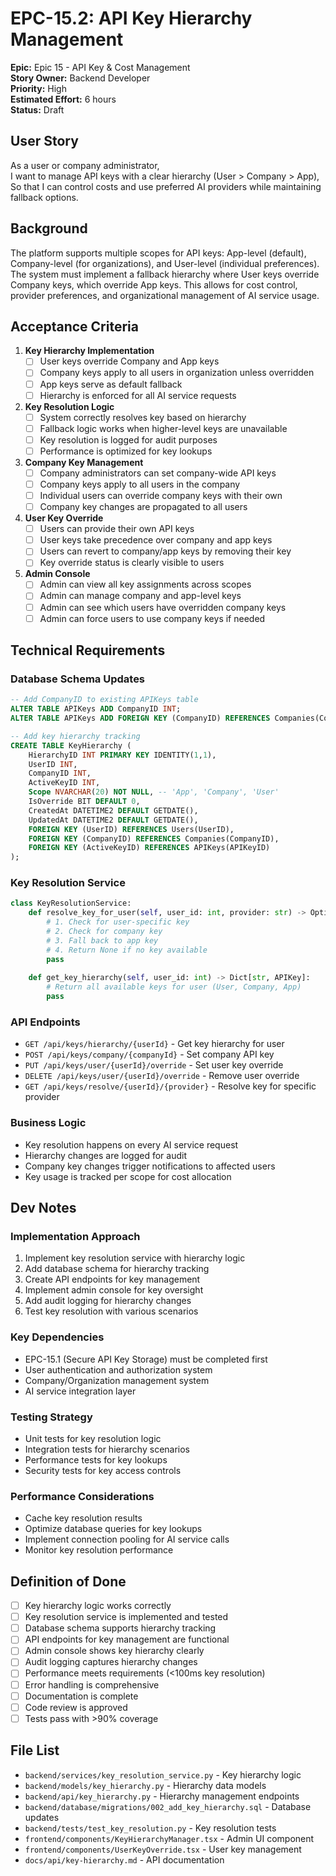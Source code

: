 # EPC-15.2: API Key Hierarchy Management

**Epic:** Epic 15 - API Key & Cost Management  
**Story Owner:** Backend Developer  
**Priority:** High  
**Estimated Effort:** 6 hours  
**Status:** Draft  

## User Story

As a user or company administrator,  
I want to manage API keys with a clear hierarchy (User > Company > App),  
So that I can control costs and use preferred AI providers while maintaining fallback options.

## Background

The platform supports multiple scopes for API keys: App-level (default), Company-level (for organizations), and User-level (individual preferences). The system must implement a fallback hierarchy where User keys override Company keys, which override App keys. This allows for cost control, provider preferences, and organizational management of AI service usage.

## Acceptance Criteria

1. **Key Hierarchy Implementation**
   - [ ] User keys override Company and App keys
   - [ ] Company keys apply to all users in organization unless overridden
   - [ ] App keys serve as default fallback
   - [ ] Hierarchy is enforced for all AI service requests

2. **Key Resolution Logic**
   - [ ] System correctly resolves key based on hierarchy
   - [ ] Fallback logic works when higher-level keys are unavailable
   - [ ] Key resolution is logged for audit purposes
   - [ ] Performance is optimized for key lookups

3. **Company Key Management**
   - [ ] Company administrators can set company-wide API keys
   - [ ] Company keys apply to all users in the company
   - [ ] Individual users can override company keys with their own
   - [ ] Company key changes are propagated to all users

4. **User Key Override**
   - [ ] Users can provide their own API keys
   - [ ] User keys take precedence over company and app keys
   - [ ] Users can revert to company/app keys by removing their key
   - [ ] Key override status is clearly visible to users

5. **Admin Console**
   - [ ] Admin can view all key assignments across scopes
   - [ ] Admin can manage company and app-level keys
   - [ ] Admin can see which users have overridden company keys
   - [ ] Admin can force users to use company keys if needed

## Technical Requirements

### Database Schema Updates
```sql
-- Add CompanyID to existing APIKeys table
ALTER TABLE APIKeys ADD CompanyID INT;
ALTER TABLE APIKeys ADD FOREIGN KEY (CompanyID) REFERENCES Companies(CompanyID);

-- Add key hierarchy tracking
CREATE TABLE KeyHierarchy (
    HierarchyID INT PRIMARY KEY IDENTITY(1,1),
    UserID INT,
    CompanyID INT,
    ActiveKeyID INT,
    Scope NVARCHAR(20) NOT NULL, -- 'App', 'Company', 'User'
    IsOverride BIT DEFAULT 0,
    CreatedAt DATETIME2 DEFAULT GETDATE(),
    UpdatedAt DATETIME2 DEFAULT GETDATE(),
    FOREIGN KEY (UserID) REFERENCES Users(UserID),
    FOREIGN KEY (CompanyID) REFERENCES Companies(CompanyID),
    FOREIGN KEY (ActiveKeyID) REFERENCES APIKeys(APIKeyID)
);
```

### Key Resolution Service
```python
class KeyResolutionService:
    def resolve_key_for_user(self, user_id: int, provider: str) -> Optional[APIKey]:
        # 1. Check for user-specific key
        # 2. Check for company key
        # 3. Fall back to app key
        # 4. Return None if no key available
        pass
    
    def get_key_hierarchy(self, user_id: int) -> Dict[str, APIKey]:
        # Return all available keys for user (User, Company, App)
        pass
```

### API Endpoints
- `GET /api/keys/hierarchy/{userId}` - Get key hierarchy for user
- `POST /api/keys/company/{companyId}` - Set company API key
- `PUT /api/keys/user/{userId}/override` - Set user key override
- `DELETE /api/keys/user/{userId}/override` - Remove user override
- `GET /api/keys/resolve/{userId}/{provider}` - Resolve key for specific provider

### Business Logic
- Key resolution happens on every AI service request
- Hierarchy changes are logged for audit
- Company key changes trigger notifications to affected users
- Key usage is tracked per scope for cost allocation

## Dev Notes

### Implementation Approach
1. Implement key resolution service with hierarchy logic
2. Add database schema for hierarchy tracking
3. Create API endpoints for key management
4. Implement admin console for key oversight
5. Add audit logging for hierarchy changes
6. Test key resolution with various scenarios

### Key Dependencies
- EPC-15.1 (Secure API Key Storage) must be completed first
- User authentication and authorization system
- Company/Organization management system
- AI service integration layer

### Testing Strategy
- Unit tests for key resolution logic
- Integration tests for hierarchy scenarios
- Performance tests for key lookups
- Security tests for key access controls

### Performance Considerations
- Cache key resolution results
- Optimize database queries for key lookups
- Implement connection pooling for AI service calls
- Monitor key resolution performance

## Definition of Done

- [ ] Key hierarchy logic works correctly
- [ ] Key resolution service is implemented and tested
- [ ] Database schema supports hierarchy tracking
- [ ] API endpoints for key management are functional
- [ ] Admin console shows key hierarchy clearly
- [ ] Audit logging captures hierarchy changes
- [ ] Performance meets requirements (<100ms key resolution)
- [ ] Error handling is comprehensive
- [ ] Documentation is complete
- [ ] Code review is approved
- [ ] Tests pass with >90% coverage

## File List

- `backend/services/key_resolution_service.py` - Key hierarchy logic
- `backend/models/key_hierarchy.py` - Hierarchy data models
- `backend/api/key_hierarchy.py` - Hierarchy management endpoints
- `backend/database/migrations/002_add_key_hierarchy.sql` - Database updates
- `backend/tests/test_key_resolution.py` - Key resolution tests
- `frontend/components/KeyHierarchyManager.tsx` - Admin UI component
- `frontend/components/UserKeyOverride.tsx` - User key management
- `docs/api/key-hierarchy.md` - API documentation 